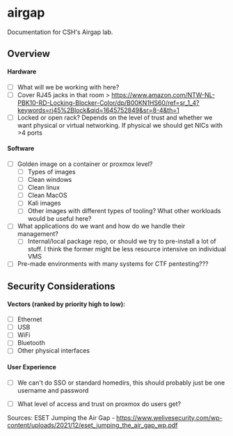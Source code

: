 # airgap
Documentation for CSH's Airgap lab.

## Overview

#### Hardware
- [ ] What will we be working with here? 
- [ ] Cover RJ45 jacks in that room > https://www.amazon.com/NTW-NL-PBK10-RD-Locking-Blocker-Color/dp/B00KN1HS60/ref=sr_1_4?keywords=rj45%2Block&qid=1645752849&sr=8-4&th=1
- [ ] Locked or open rack? Depends on the level of trust and whether we want physical or virtual networking. If physical we should get NICs with >4 ports

#### Software
- [ ] Golden image on a container or proxmox level?
  - [ ]  Types of images
    - [ ]  Clean windows
    - [ ]  Clean linux
    - [ ]  Clean MacOS
    - [ ]  Kali images
    - [ ]  Other images with different types of tooling? What other workloads would be useful here?
- [ ] What applications do we want and how do we handle their management?
  - [ ]  Internal/local package repo, or should we try to pre-install a lot of stuff. I think the former might be less resource intensive on individual VMS
- [ ] Pre-made environments with many systems for CTF pentesting???

## Security Considerations

#### Vectors (ranked by priority high to low):
- [ ] Ethernet
- [ ] USB
- [ ] WiFi
- [ ] Bluetooth
- [ ] Other physical interfaces

#### User Experience
- [ ] We can't do SSO or standard homedirs, this should probably just be one username and password
- [ ] What level of access and trust on proxmox do users get?


Sources:
ESET Jumping the Air Gap - https://www.welivesecurity.com/wp-content/uploads/2021/12/eset_jumping_the_air_gap_wp.pdf
